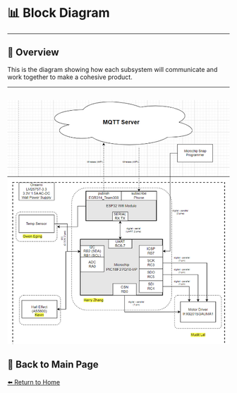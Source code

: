 # 📊 **Block Diagram**

---

## 📖 **Overview**  
This is the diagram showing how each subsystem will communicate and work together to make a cohesive product. 

---
![Diagram Title](./image/block-diagram.png)
---

## 🔄 **Back to Main Page**  
[⬅️ Return to Home](./index.md)